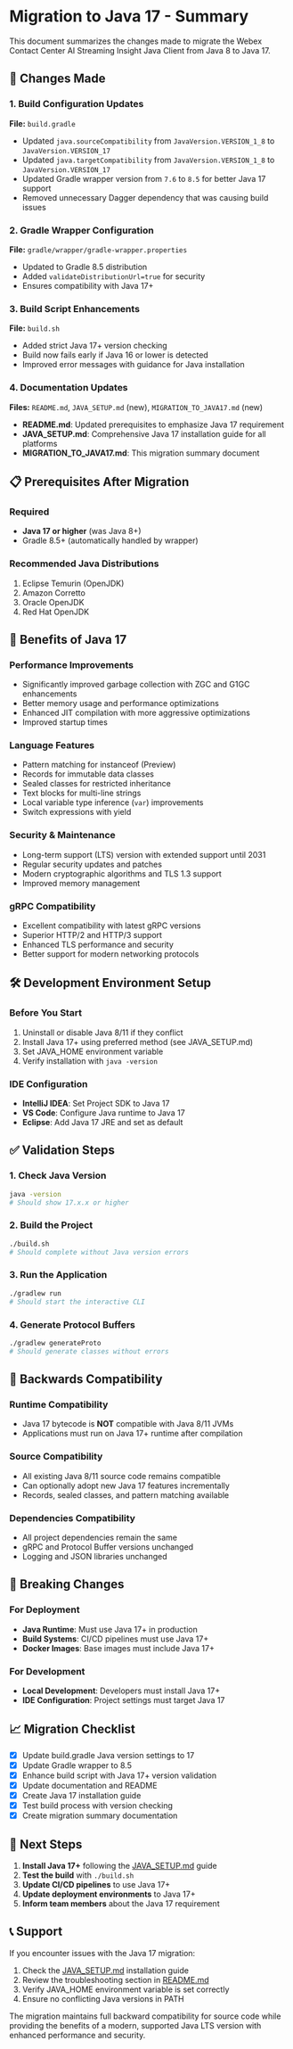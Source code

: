 # Migration to Java 17 - Summary

This document summarizes the changes made to migrate the Webex Contact Center AI Streaming Insight Java Client from Java 8 to Java 17.

## 🔄 Changes Made

### 1. Build Configuration Updates

**File:** `build.gradle`
- Updated `java.sourceCompatibility` from `JavaVersion.VERSION_1_8` to `JavaVersion.VERSION_17`
- Updated `java.targetCompatibility` from `JavaVersion.VERSION_1_8` to `JavaVersion.VERSION_17`
- Updated Gradle wrapper version from `7.6` to `8.5` for better Java 17 support
- Removed unnecessary Dagger dependency that was causing build issues

### 2. Gradle Wrapper Configuration

**File:** `gradle/wrapper/gradle-wrapper.properties`
- Updated to Gradle 8.5 distribution
- Added `validateDistributionUrl=true` for security
- Ensures compatibility with Java 17+

### 3. Build Script Enhancements

**File:** `build.sh`
- Added strict Java 17+ version checking
- Build now fails early if Java 16 or lower is detected
- Improved error messages with guidance for Java installation

### 4. Documentation Updates

**Files:** `README.md`, `JAVA_SETUP.md` (new), `MIGRATION_TO_JAVA17.md` (new)

- **README.md**: Updated prerequisites to emphasize Java 17 requirement
- **JAVA_SETUP.md**: Comprehensive Java 17 installation guide for all platforms
- **MIGRATION_TO_JAVA17.md**: This migration summary document

## 📋 Prerequisites After Migration

### Required
- **Java 17 or higher** (was Java 8+)
- Gradle 8.5+ (automatically handled by wrapper)

### Recommended Java Distributions
1. Eclipse Temurin (OpenJDK)
2. Amazon Corretto
3. Oracle OpenJDK
4. Red Hat OpenJDK

## 🚀 Benefits of Java 17

### Performance Improvements
- Significantly improved garbage collection with ZGC and G1GC enhancements
- Better memory usage and performance optimizations
- Enhanced JIT compilation with more aggressive optimizations
- Improved startup times

### Language Features
- Pattern matching for instanceof (Preview)
- Records for immutable data classes
- Sealed classes for restricted inheritance
- Text blocks for multi-line strings
- Local variable type inference (`var`) improvements
- Switch expressions with yield

### Security & Maintenance
- Long-term support (LTS) version with extended support until 2031
- Regular security updates and patches
- Modern cryptographic algorithms and TLS 1.3 support
- Improved memory management

### gRPC Compatibility
- Excellent compatibility with latest gRPC versions
- Superior HTTP/2 and HTTP/3 support
- Enhanced TLS performance and security
- Better support for modern networking protocols

## 🛠 Development Environment Setup

### Before You Start
1. Uninstall or disable Java 8/11 if they conflict
2. Install Java 17+ using preferred method (see JAVA_SETUP.md)
3. Set JAVA_HOME environment variable
4. Verify installation with `java -version`

### IDE Configuration
- **IntelliJ IDEA**: Set Project SDK to Java 17
- **VS Code**: Configure Java runtime to Java 17  
- **Eclipse**: Add Java 17 JRE and set as default

## ✅ Validation Steps

### 1. Check Java Version
```bash
java -version
# Should show 17.x.x or higher
```

### 2. Build the Project
```bash
./build.sh
# Should complete without Java version errors
```

### 3. Run the Application
```bash
./gradlew run
# Should start the interactive CLI
```

### 4. Generate Protocol Buffers
```bash
./gradlew generateProto
# Should generate classes without errors
```

## 🔧 Backwards Compatibility

### Runtime Compatibility
- Java 17 bytecode is **NOT** compatible with Java 8/11 JVMs
- Applications must run on Java 17+ runtime after compilation

### Source Compatibility
- All existing Java 8/11 source code remains compatible
- Can optionally adopt new Java 17 features incrementally
- Records, sealed classes, and pattern matching available

### Dependencies Compatibility
- All project dependencies remain the same
- gRPC and Protocol Buffer versions unchanged
- Logging and JSON libraries unchanged

## 🚨 Breaking Changes

### For Deployment
- **Java Runtime**: Must use Java 17+ in production
- **Build Systems**: CI/CD pipelines must use Java 17+
- **Docker Images**: Base images must include Java 17+

### For Development
- **Local Development**: Developers must install Java 17+
- **IDE Configuration**: Project settings must target Java 17

## 📈 Migration Checklist

- [x] Update build.gradle Java version settings to 17
- [x] Update Gradle wrapper to 8.5
- [x] Enhance build script with Java 17+ version validation
- [x] Update documentation and README
- [x] Create Java 17 installation guide
- [x] Test build process with version checking
- [x] Create migration summary documentation

## 🎯 Next Steps

1. **Install Java 17+** following the [JAVA_SETUP.md](JAVA_SETUP.md) guide
2. **Test the build** with `./build.sh`
3. **Update CI/CD pipelines** to use Java 17+
4. **Update deployment environments** to Java 17+
5. **Inform team members** about the Java 17 requirement

## 📞 Support

If you encounter issues with the Java 17 migration:

1. Check the [JAVA_SETUP.md](JAVA_SETUP.md) installation guide
2. Review the troubleshooting section in [README.md](README.md)
3. Verify JAVA_HOME environment variable is set correctly
4. Ensure no conflicting Java versions in PATH

The migration maintains full backward compatibility for source code while providing the benefits of a modern, supported Java LTS version with enhanced performance and security.
